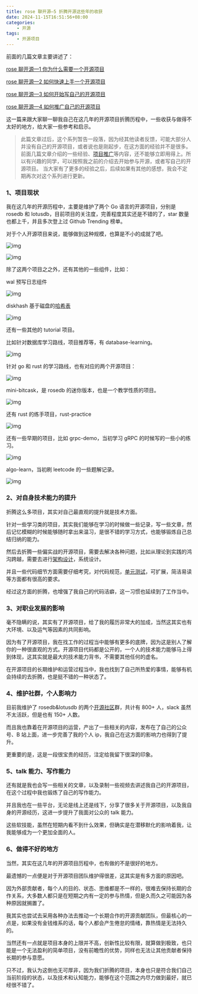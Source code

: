 ```yaml
---
title: rose 聊开源—5 折腾开源这些年的收获
date: 2024-11-15T16:51:56+08:00
categories:
    - 开源
tags:
    - 开源项目
---
```


前面的几篇文章主要讲述了：

[rose 聊开源—1 你为什么需要一个开源项目](https://link.zhihu.com/?target=http%3A//mp.weixin.qq.com/s%3F__biz%3DMzI0Njg1MTUxOA%3D%3D%26mid%3D2247486603%26idx%3D1%26sn%3Dc28659da0778420b8cfd947df2c7b919%26chksm%3De9b9be5adece374c9b5b79e9a1c93e0be41bd3f0c0d314db36bc3fe71d6b43a7d20ea51ceb38%26scene%3D21%23wechat_redirect)

[rose 聊开源—2 如何快速上手一个开源项目](https://link.zhihu.com/?target=http%3A//mp.weixin.qq.com/s%3F__biz%3DMzI0Njg1MTUxOA%3D%3D%26mid%3D2247486869%26idx%3D1%26sn%3D5a35d7b8045681abdb33808e1c1ff2b1%26chksm%3De9b9bf44dece36521312a6a744cdb974706a2dd686855634ae4c02ba8ecf8b2e8f91669f2532%26scene%3D21%23wechat_redirect)

[rose 聊开源—3 如何开始写自己的开源项目](https://link.zhihu.com/?target=http%3A//mp.weixin.qq.com/s%3F__biz%3DMzI0Njg1MTUxOA%3D%3D%26mid%3D2247486913%26idx%3D1%26sn%3D344c2eece0e7abced4164a1d5a8ee901%26chksm%3De9b9bf10dece3606c8c4d4488a89230d2925b5e50e7b1ba5932c9f799f0ee986d0480614c2a8%26scene%3D21%23wechat_redirect)

[rose 聊开源—4 如何推广自己的开源项目](https://link.zhihu.com/?target=http%3A//mp.weixin.qq.com/s%3F__biz%3DMzI0Njg1MTUxOA%3D%3D%26mid%3D2247486918%26idx%3D1%26sn%3D1c2696a14750075fc45c6161da535026%26chksm%3De9b9bf17dece3601b12cffb4b7e0f0748f36cad578e88f5e075a100333134ceee874477a7b51%26scene%3D21%23wechat_redirect)

这一篇来跟大家聊一聊我自己在这几年的开源项目折腾历程中，一些收获与做得不太好的地方，给大家一些参考和启示。

> 此篇文章过后，这个系列暂告一段落，因为经其他读者反馈，可能大部分人并没有自己的开源项目，或者说也是刚起步，在这方面的经验并不是很多。
> 前面几篇文章介绍的一些经验、[项目推广](https://zhida.zhihu.com/search?content_id=250342798&content_type=Article&match_order=1&q=项目推广&zhida_source=entity)等内容，还不能够立即用得上。所以有兴趣的同学，可以按照我之前的介绍去开始参与开源，或者写自己的开源项目。
> 当大家有了更多的经验之后，后续如果有其他的感想，我会不定期再次对这个系列进行更新。

### **1、项目现状**

我在这几年的开源历程中，主要是维护了两个 Go 语言的开源项目，分别是 rosedb 和 lotusdb，目前项目的关注度，完善程度其实还是不错的了，star 数量也都上千，并且多次登上过 Github Trending 榜单。

对于个人开源项目来说，能够做到这种规模，也算是不小的成就了吧。

![img](https://pic4.zhimg.com/v2-eec8ffe2f6dcdb1517af109b09c99b1f_1440w.jpg)

![img](https://pic3.zhimg.com/v2-b7535f75523c3c1afb7f3f659b50fde8_1440w.jpg)

除了这两个项目之之外，还有其他的一些组件，比如：

wal 预写日志组件

![img](https://pic1.zhimg.com/v2-b514bfcbf4566f007667e6b478cee080_1440w.jpg)

diskhash 基于磁盘的[哈希表](https://zhida.zhihu.com/search?content_id=250342798&content_type=Article&match_order=1&q=哈希表&zhida_source=entity)

![img](https://pic1.zhimg.com/v2-bc1b6976ffa9cc7b56ca08d7f38b4612_1440w.jpg)

还有一些其他的 tutorial 项目。

比如针对数据库学习路线，项目推荐等，有 database-learning。

![img](https://pic3.zhimg.com/v2-fe59958d19267eaca7922de10618734a_1440w.jpg)

针对 go 和 rust 的学习路线，也有对应的两个开源项目：

![img](https://pic4.zhimg.com/v2-8361b2775ad6b18565efe17be0ad436d_1440w.jpg)

mini-bitcask，是 rosedb 的迷你版本，也是一个教学性质的项目。

![img](https://pic4.zhimg.com/v2-a341f79bb4bcfd2b14a12f2173e89e77_1440w.jpg)

还有 rust 的练手项目，rust-practice

![img](https://pic1.zhimg.com/v2-5c13f28ee17ed052d972b868c417e22e_1440w.jpg)

还有一些早期的项目，比如 grpc-demo，当初学习 gRPC 的时候写的一些小的练习。

![img](https://pic1.zhimg.com/v2-bf75145c3521960305e12ed02edf7338_1440w.jpg)

algo-learn，当初刷 leetcode 的一些题解记录。

![img](https://pic2.zhimg.com/v2-6a7347159c996bf97da3d67d0058d853_1440w.jpg)

### **2、对自身技术能力的提升**

折腾这么多项目，其实对自己最直观的提升就是技术方面。

针对一些学习类的项目，其实我们能够在学习的时候做一些记录，写一些文章，然后记忆模糊的时候能够随时拿出来温习，是很不错的学习方式，也能够锻炼自己总结归纳的能力。

然后去折腾一些偏实战的开源项目，需要去解决各种问题，比如从理论到实践的鸿沟跨越，需要去进行[架构设计](https://zhida.zhihu.com/search?content_id=250342798&content_type=Article&match_order=1&q=架构设计&zhida_source=entity)，系统设计。

并且一些代码细节方面需要仔细考究，对代码规范，[单元测试](https://zhida.zhihu.com/search?content_id=250342798&content_type=Article&match_order=1&q=单元测试&zhida_source=entity)，可扩展，简洁易读等方面都有很高的要求。

经过这方面的折腾，也增强了我自己的代码洁癖，这一习惯也延续到了工作当中。

### **3、对职业发展的影响**

毫不隐瞒的说，其实有了开源项目，给了我的履历非常大的加成，当然这其实也有大环境、以及运气等因素的共同影响。

因为有了开源项目，我在找工作的过程当中能够有更多的底牌，因为这是别人了解你的一种很直观的方式。开源项目代码都是公开的，一个人的技术能力能够马上得到体现，这其实就是最大的技术能力背书，不需要其他任何的虚名。

在开源项目的长期维护和运营过程当中，我也找到了自己所热爱的事情，能够有机会持续的去折腾，也是挺不错的一种状态了。

### **4、维护社群，个人影响力**

目前我维护了 rosedb&lotusdb 的两个[开源社区](https://zhida.zhihu.com/search?content_id=250342798&content_type=Article&match_order=1&q=开源社区&zhida_source=entity)群，共计有 800+ 人，slack 虽然不太活跃，但是也有 150+ 人数。

而且我也靠着在开源项目的运营，产出了一些相关的内容，发布在了自己的公众号、B 站上面，进一步完善了我的个人 ip，我自己在这方面的影响力也得到了提升。

更重要的是，这是一段很宝贵的经历，注定给我留下很深的印象。

### **5、talk 能力、写作能力**

还有就是我也会写一些相关的文章，以及录制一些视频去讲述我自己的开源项目，在这个过程中我也锻炼了自己的写作能力。

并且我也在一些平台，无论是线上还是线下，分享了很多关于开源项目，以及我自身的开源经历，这进一步提升了我面对公众的 talk 能力。

这些软技能，虽然在短期内看不到什么效果，但确实是在潜移默化的影响着我，让我能够成为一个更加全面的人。

### **6、做得不好的地方**

当然，其实在这几年的开源项目历程中，也有做的不是很好的地方。

最遗憾的一点便是对于开源项目团队维护得很差，这其实是有多方面的原因吧。

因为外部贡献者，每个人的目的、状态、思维都是不一样的，很难去保持长期的合作关系，大多数人都只是在短期之内有一定的参与热情，但是久而久之可能因为各种原因就搁置了。

我其实也尝试去采用各种办法去推动一个长期合作的开源贡献团队，但最核心的一点是，如果没有金钱维系的话，每个人都会产生倦怠的情绪，靠热情是无法持久的。

当然还有一点就是项目本身的上限并不高，创新性比较有限，就算做到极致，也只能是一个无法盈利的简单项目，没有前瞻性的优势，同样也无法让其他贡献者保持长期的参与意愿。

只不过，我认为这倒也无可厚非，因为我们折腾的项目，本身也只是符合我们自己当前阶段的状态，以及技术和认知能力，能够在这个范围之内尽力做到最好，就已经很不错了。